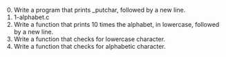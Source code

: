 0. Write a program that prints _putchar, followed by a new line.
1. 1-alphabet.c
2. Write a function that prints 10 times the alphabet, in lowercase, followed by a new line.
3. Write a function that checks for lowercase character.
4. Write a function that checks for alphabetic character.

